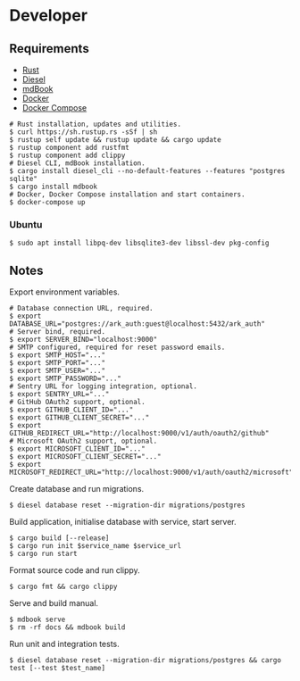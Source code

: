# Developer

## Requirements

-   [Rust](https://www.rust-lang.org/)
-   [Diesel](http://diesel.rs/)
-   [mdBook](https://github.com/rust-lang-nursery/mdBook)
-   [Docker](https://docs.docker.com/install/)
-   [Docker Compose](https://docs.docker.com/compose/)

```Shell
# Rust installation, updates and utilities.
$ curl https://sh.rustup.rs -sSf | sh
$ rustup self update && rustup update && cargo update
$ rustup component add rustfmt
$ rustup component add clippy
# Diesel CLI, mdBook installation.
$ cargo install diesel_cli --no-default-features --features "postgres sqlite"
$ cargo install mdbook
# Docker, Docker Compose installation and start containers.
$ docker-compose up
```

### Ubuntu

```Shell
$ sudo apt install libpq-dev libsqlite3-dev libssl-dev pkg-config
```

## Notes

Export environment variables.

```Shell
# Database connection URL, required.
$ export DATABASE_URL="postgres://ark_auth:guest@localhost:5432/ark_auth"
# Server bind, required.
$ export SERVER_BIND="localhost:9000"
# SMTP configured, required for reset password emails.
$ export SMTP_HOST="..."
$ export SMTP_PORT="..."
$ export SMTP_USER="..."
$ export SMTP_PASSWORD="..."
# Sentry URL for logging integration, optional.
$ export SENTRY_URL="..."
# GitHub OAuth2 support, optional.
$ export GITHUB_CLIENT_ID="..."
$ export GITHUB_CLIENT_SECRET="..."
$ export GITHUB_REDIRECT_URL="http://localhost:9000/v1/auth/oauth2/github"
# Microsoft OAuth2 support, optional.
$ export MICROSOFT_CLIENT_ID="..."
$ export MICROSOFT_CLIENT_SECRET="..."
$ export MICROSOFT_REDIRECT_URL="http://localhost:9000/v1/auth/oauth2/microsoft"
```

Create database and run migrations.

```Shell
$ diesel database reset --migration-dir migrations/postgres
```

Build application, initialise database with service, start server.

```Shell
$ cargo build [--release]
$ cargo run init $service_name $service_url
$ cargo run start
```

Format source code and run clippy.

```Shell
$ cargo fmt && cargo clippy
```

Serve and build manual.

```Shell
$ mdbook serve
$ rm -rf docs && mdbook build
```

Run unit and integration tests.

```Shell
$ diesel database reset --migration-dir migrations/postgres && cargo test [--test $test_name]
```
